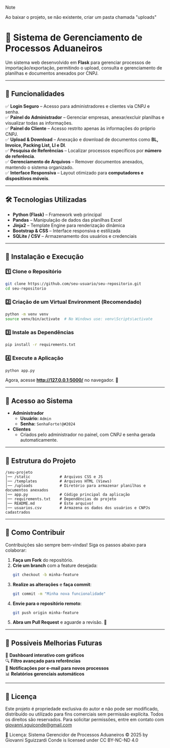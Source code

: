 > [!NOTE]
> Ao baixar o projeto, se não existente, criar um pasta chamada "uploads"
>

# **📌 Sistema de Gerenciamento de Processos Aduaneiros**

Um sistema web desenvolvido em **Flask** para gerenciar processos de importação/exportação, permitindo o upload, consulta e gerenciamento de planilhas e documentos anexados por CNPJ.

---

## **📢 Funcionalidades**
✅ **Login Seguro** – Acesso para administradores e clientes via CNPJ e senha.  
✅ **Painel do Administrador** – Gerenciar empresas, anexar/excluir planilhas e visualizar todas as informações.  
✅ **Painel do Cliente** – Acesso restrito apenas às informações do próprio CNPJ.  
✅ **Upload & Download** – Anexação e download de documentos como **BL, Invoice, Packing List, LI e DI**.  
✅ **Pesquisa de Referências** – Localizar processos específicos por **número de referência**.  
✅ **Gerenciamento de Arquivos** – Remover documentos anexados, mantendo o sistema organizado.  
✅ **Interface Responsiva** – Layout otimizado para **computadores e dispositivos móveis**.  

---

## **🛠️ Tecnologias Utilizadas**
- **Python (Flask)** – Framework web principal  
- **Pandas** – Manipulação de dados das planilhas Excel  
- **Jinja2** – Template Engine para renderização dinâmica  
- **Bootstrap & CSS** – Interface responsiva e estilizada  
- **SQLite / CSV** – Armazenamento dos usuários e credenciais  

---

## **🚀 Instalação e Execução**
### **1️⃣ Clone o Repositório**
```bash
git clone https://github.com/seu-usuario/seu-repositorio.git
cd seu-repositorio
```

### **2️⃣ Criação de um Virtual Environment (Recomendado)**
```bash
python -m venv venv
source venv/bin/activate  # No Windows use: venv\Scripts\activate
```

### **3️⃣ Instale as Dependências**
```bash
pip install -r requirements.txt
```

### **4️⃣ Execute a Aplicação**
```bash
python app.py
```
Agora, acesse **http://127.0.0.1:5000/** no navegador. 🚀

---

## **👤 Acesso ao Sistema**
- **Administrador**  
  - **Usuário:** `Admin`  
  - **Senha:** `SenhaForte!@#2024`  
- **Clientes**  
  - Criados pelo administrador no painel, com CNPJ e senha gerada automaticamente.

---

## **📂 Estrutura do Projeto**
```
/seu-projeto
│── /static             # Arquivos CSS e JS
│── /templates          # Arquivos HTML (Views)
│── /uploads            # Diretório para armazenar planilhas e documentos anexados
│── app.py              # Código principal da aplicação
│── requirements.txt    # Dependências do projeto
│── README.md           # Este arquivo!
│── usuarios.csv        # Armazena os dados dos usuários e CNPJs cadastrados
```

---

## **📝 Como Contribuir**
Contribuições são sempre bem-vindas! Siga os passos abaixo para colaborar:
1. **Faça um Fork** do repositório.
2. **Crie um branch** com a feature desejada:
   ```bash
   git checkout -b minha-feature
   ```
3. **Realize as alterações** e **faça commit**:
   ```bash
   git commit -m "Minha nova funcionalidade"
   ```
4. **Envie para o repositório remoto**:
   ```bash
   git push origin minha-feature
   ```
5. **Abra um Pull Request** e aguarde a revisão. 🎉

---

## **📌 Possiveis Melhorias Futuras**
🚀 **Dashboard interativo com gráficos**  
🔍 **Filtro avançado para referências**  
📧 **Notificações por e-mail para novos processos**  
📊 **Relatórios gerenciais automáticos**  

---

## **📜 Licença**
Este projeto é propriedade exclusiva do autor e não pode ser modificado, distribuído ou utilizado para fins comerciais sem permissão explícita.
Todos os direitos são reservados. Para solicitar permissões, entre em contato com giovanni.sguiconde@gmail.com

📌 Licença: Sistema Gerencidor de Processos Aduaneiros © 2025 by Giovanni Sguizzardi Conde is licensed under CC BY-NC-ND 4.0
